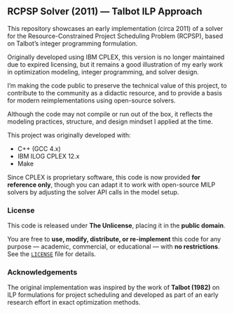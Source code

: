 ## RCPSP Solver (2011) — Talbot ILP Approach

This repository showcases an early implementation (circa 2011) of a solver for the Resource-Constrained Project Scheduling Problem (RCPSP), based on Talbot’s integer programming formulation.

Originally developed using IBM CPLEX, this version is no longer maintained due to expired licensing, but it remains a good illustration of my early work in optimization modeling, integer programming, and solver design.

I’m making the code public to preserve the technical value of this project, to contribute to the community as a didactic resource, and to provide a basis for modern reimplementations using open-source solvers.

Although the code may not compile or run out of the box, it reflects the modeling practices, structure, and design mindset I applied at the time.

This project was originally developed with:

* C++ (GCC 4.x)
* IBM ILOG CPLEX 12.x
* Make

Since CPLEX is proprietary software, this code is now provided **for reference only**, though you can adapt it to work with open-source MILP solvers by adjusting the solver API calls in the model setup.


### License

This code is released under **The Unlicense**, placing it in the **public domain**.

You are free to **use, modify, distribute, or re-implement** this code for any purpose — academic, commercial, or educational — with **no restrictions**.
See the [`LICENSE`](./LICENSE) file for details.


### Acknowledgements

The original implementation was inspired by the work of **Talbot (1982)** on ILP formulations for project scheduling and developed as part of an early research effort in exact optimization methods.
